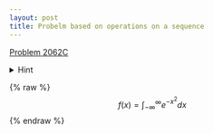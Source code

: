 ```yaml
---
layout: post
title: Probelm based on operations on a sequence
---
```


[Problem 2062C](https://codeforces.com/problemset/problem/2062/C)  

<details>
  <summary>Hint</summary>

  ```scala
  Let the reversal be called operation 1, and the difference be called
  operation 2. Consider swapping two adjacent operations: 
  12→21. If the sequence before the operations is [a1,a2,…,an], then
  after the operations, the sequence changes from 
  [an−1−an,an−2−an−1,…,a1−a2] to [an−an−1,an−1−an−2,…,a2−a1]. 
  Thus, swapping adjacent 1,2 is equivalent to taking the negation of
  each element of the array. 

  Therefore, any operation sequence is equivalent to first performing
  2 several times, and then performing 1 several times, 
  and then taking the negation several times. Since 1 does not change
  the sum of the sequence, the answer is the maximum absolute 
  value of the sequence sum after performing a certain number of 2.
  ```

</details> 

{% raw %}
$$
f(x) = \int_{-\infty}^{\infty} e^{-x^2} dx
$$
{% endraw %}
